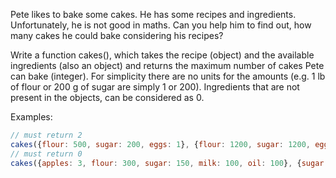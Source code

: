 Pete likes to bake some cakes. He has some recipes and ingredients. Unfortunately, he is not good in maths. Can you help him to find out, how many cakes he could bake considering his recipes?

Write a function cakes(), which takes the recipe (object) and the available ingredients (also an object) and returns the maximum number of cakes Pete can bake (integer). For simplicity there are no units for the amounts (e.g. 1 lb of flour or 200 g of sugar are simply 1 or 200). Ingredients that are not present in the objects, can be considered as 0.

Examples:
```js
// must return 2
cakes({flour: 500, sugar: 200, eggs: 1}, {flour: 1200, sugar: 1200, eggs: 5, milk: 200}); 
// must return 0
cakes({apples: 3, flour: 300, sugar: 150, milk: 100, oil: 100}, {sugar: 500, flour: 2000, milk: 2000}); 
```